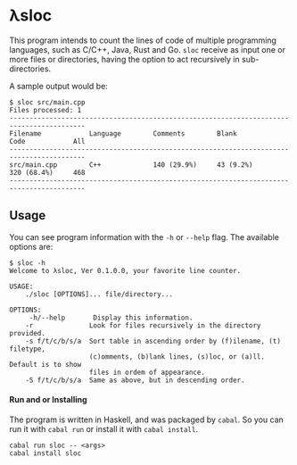 # λsloc

This program intends to count the lines of code of multiple programming languages, such as C/C++, Java, Rust and Go. `sloc` receive as input one or more files or directories, having the option to act recursively in sub-directories.

A sample output would be:

```terminal
$ sloc src/main.cpp
Files processed: 1
-----------------------------------------------------------------------------------------
Filename            Language        Comments        Blank           Code            All
-----------------------------------------------------------------------------------------
src/main.cpp        C++             140 (29.9%)     43 (9.2%)       320 (68.4%)     468
-----------------------------------------------------------------------------------------
```

## Usage

You can see program information with the `-h` or `--help` flag. The available options are:

```terminal
$ sloc -h
Welcome to λsloc, Ver 0.1.0.0, your favorite line counter.

USAGE:
    ./sloc [OPTIONS]... file/directory...

OPTIONS:
     -h/--help       Display this information.
    -r              Look for files recursively in the directory provided.
    -s f/t/c/b/s/a  Sort table in ascending order by (f)ilename, (t) filetype,
                    (c)omments, (b)lank lines, (s)loc, or (a)ll. Default is to show
                    files in ordem of appearance.
    -S f/t/c/b/s/a  Same as above, but in descending order.

```

#### Run and or Installing

The program is written in Haskell, and was packaged by `cabal`. So you can run it with `cabal run` or install it with `cabal install`.

```terminal
cabal run sloc -- <args>
cabal install sloc
```
